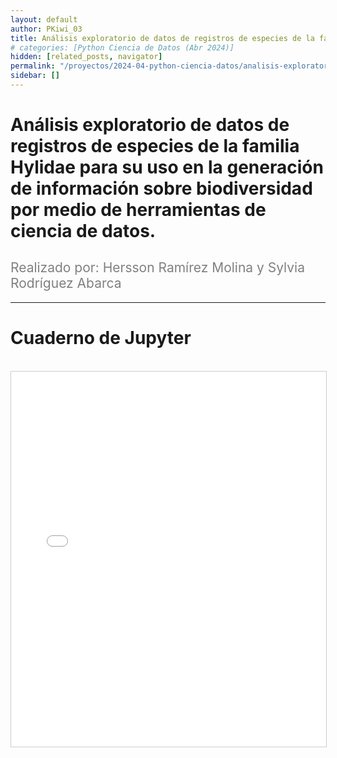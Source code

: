 ```yaml
---
layout: default
author: PKiwi_03
title: Análisis exploratorio de datos de registros de especies de la familia Hylidae para su uso en la generación de información sobre biodiversidad por medio de herramientas de ciencia de datos.
# categories: [Python Ciencia de Datos (Abr 2024)]
hidden: [related_posts, navigator]
permalink: "/proyectos/2024-04-python-ciencia-datos/analisis-exploratorio-datos-hylidae.html"
sidebar: []
---
```


# Análisis exploratorio de datos de registros de especies de la familia Hylidae para su uso en la generación de información sobre biodiversidad por medio de herramientas de ciencia de datos.
<h2 style="color: gray; font-weight: normal;">
Realizado por:  Hersson Ramírez Molina y Sylvia Rodríguez Abarca
</h2>

---
# Cuaderno de Jupyter

<br>

<iframe 
    src="/assets/html/hersson_ramirez.html" 
    width="100%" 
    height="600" 
    style="border: 1px solid #ccc;"
></iframe>